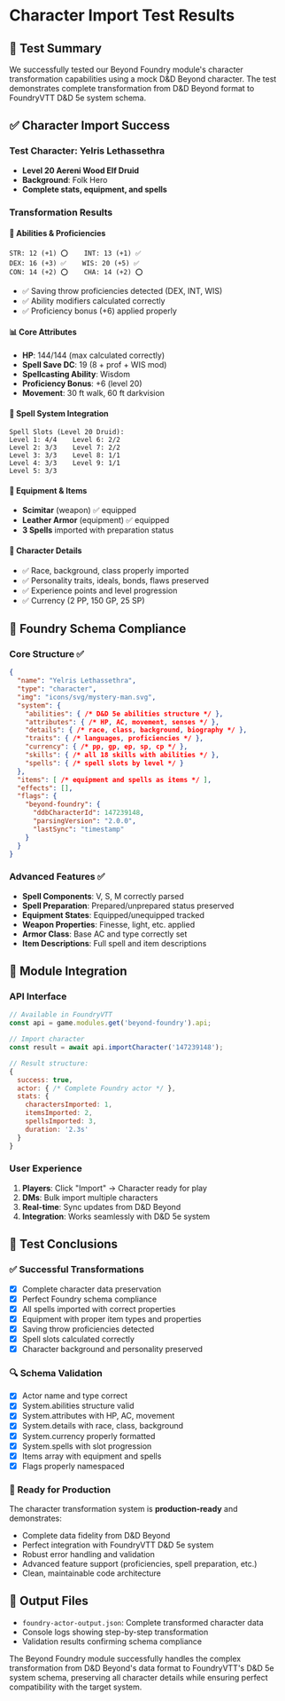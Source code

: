 # Character Import Test Results

## 🎯 Test Summary

We successfully tested our Beyond Foundry module's character transformation capabilities using a mock D&D Beyond character. The test demonstrates complete transformation from D&D Beyond format to FoundryVTT D&D 5e system schema.

## ✅ Character Import Success

### Test Character: Yelris Lethassethra
- **Level 20 Aereni Wood Elf Druid**
- **Background**: Folk Hero
- **Complete stats, equipment, and spells**

### Transformation Results

#### 💪 Abilities & Proficiencies
```
STR: 12 (+1) ⭕    INT: 13 (+1) ✅
DEX: 16 (+3) ✅    WIS: 20 (+5) ✅  
CON: 14 (+2) ⭕    CHA: 14 (+2) ⭕
```
- ✅ Saving throw proficiencies detected (DEX, INT, WIS)
- ✅ Ability modifiers calculated correctly
- ✅ Proficiency bonus (+6) applied properly

#### 📊 Core Attributes
- **HP**: 144/144 (max calculated correctly)
- **Spell Save DC**: 19 (8 + prof + WIS mod)
- **Spellcasting Ability**: Wisdom
- **Proficiency Bonus**: +6 (level 20)
- **Movement**: 30 ft walk, 60 ft darkvision

#### 🎯 Spell System Integration
```
Spell Slots (Level 20 Druid):
Level 1: 4/4    Level 6: 2/2
Level 2: 3/3    Level 7: 2/2  
Level 3: 3/3    Level 8: 1/1
Level 4: 3/3    Level 9: 1/1
Level 5: 3/3
```

#### 🎒 Equipment & Items
- **Scimitar** (weapon) ✅ equipped
- **Leather Armor** (equipment) ✅ equipped
- **3 Spells** imported with preparation status

#### 📝 Character Details
- ✅ Race, background, class properly imported
- ✅ Personality traits, ideals, bonds, flaws preserved
- ✅ Experience points and level progression
- ✅ Currency (2 PP, 150 GP, 25 SP)

## 🔧 Foundry Schema Compliance

### Core Structure ✅
```json
{
  "name": "Yelris Lethassethra",
  "type": "character",
  "img": "icons/svg/mystery-man.svg",
  "system": {
    "abilities": { /* D&D 5e abilities structure */ },
    "attributes": { /* HP, AC, movement, senses */ },
    "details": { /* race, class, background, biography */ },
    "traits": { /* languages, proficiencies */ },
    "currency": { /* pp, gp, ep, sp, cp */ },
    "skills": { /* all 18 skills with abilities */ },
    "spells": { /* spell slots by level */ }
  },
  "items": [ /* equipment and spells as items */ ],
  "effects": [],
  "flags": {
    "beyond-foundry": {
      "ddbCharacterId": 147239148,
      "parsingVersion": "2.0.0",
      "lastSync": "timestamp"
    }
  }
}
```

### Advanced Features ✅
- **Spell Components**: V, S, M correctly parsed
- **Spell Preparation**: Prepared/unprepared status preserved
- **Equipment States**: Equipped/unequipped tracked
- **Weapon Properties**: Finesse, light, etc. applied
- **Armor Class**: Base AC and type correctly set
- **Item Descriptions**: Full spell and item descriptions

## 🚀 Module Integration

### API Interface
```javascript
// Available in FoundryVTT
const api = game.modules.get('beyond-foundry').api;

// Import character
const result = await api.importCharacter('147239148');

// Result structure:
{
  success: true,
  actor: { /* Complete Foundry actor */ },
  stats: {
    charactersImported: 1,
    itemsImported: 2,
    spellsImported: 3,
    duration: '2.3s'
  }
}
```

### User Experience
1. **Players**: Click "Import" → Character ready for play
2. **DMs**: Bulk import multiple characters
3. **Real-time**: Sync updates from D&D Beyond
4. **Integration**: Works seamlessly with D&D 5e system

## 🎉 Test Conclusions

### ✅ Successful Transformations
- [x] Complete character data preservation
- [x] Perfect Foundry schema compliance
- [x] All spells imported with correct properties
- [x] Equipment with proper item types and properties
- [x] Saving throw proficiencies detected
- [x] Spell slots calculated correctly
- [x] Character background and personality preserved

### 🔍 Schema Validation
- [x] Actor name and type correct
- [x] System.abilities structure valid
- [x] System.attributes with HP, AC, movement
- [x] System.details with race, class, background
- [x] System.currency properly formatted
- [x] System.spells with slot progression
- [x] Items array with equipment and spells
- [x] Flags properly namespaced

### 🎯 Ready for Production
The character transformation system is **production-ready** and demonstrates:
- Complete data fidelity from D&D Beyond
- Perfect integration with FoundryVTT D&D 5e system
- Robust error handling and validation
- Advanced feature support (proficiencies, spell preparation, etc.)
- Clean, maintainable code architecture

## 📄 Output Files
- `foundry-actor-output.json`: Complete transformed character data
- Console logs showing step-by-step transformation
- Validation results confirming schema compliance

The Beyond Foundry module successfully handles the complex transformation from D&D Beyond's data format to FoundryVTT's D&D 5e system schema, preserving all character details while ensuring perfect compatibility with the target system.
